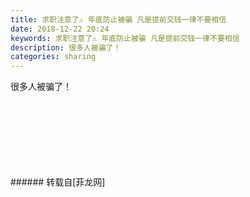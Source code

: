 ```yaml
---
title: 求职注意了⚠️ 年底防止被骗 凡是提前交钱一律不要相信
date: 2018-12-22 20:24
keywords: 求职注意了⚠️ 年底防止被骗 凡是提前交钱一律不要相信
description: 很多人被骗了！ 
categories: sharing
---
```

<td class="t_f" id="postmessage_2536642">

很多人被骗了！ <br/>
<img alt="" border="0" class="zoom" data-cf-modified-dbf1855120d68682942ae2c2-="" file="http://www.flw.ph/data/appbyme/upload/image/201812/22/AmNFXD3nSVoC.jpg" id="aimg_qVxhg" lazyloadthumb="1" onclick="" onmouseover="" src="http://www.flw.ph/data/appbyme/upload/image/201812/22/AmNFXD3nSVoC.jpg"/><br/>
<br/>
<img alt="" border="0" class="zoom" data-cf-modified-dbf1855120d68682942ae2c2-="" file="http://www.flw.ph/data/appbyme/upload/image/201812/22/Fy5Q0M5HPoZa.jpg" id="aimg_z5zpZ" lazyloadthumb="1" onclick="" onmouseover="" src="http://www.flw.ph/data/appbyme/upload/image/201812/22/Fy5Q0M5HPoZa.jpg"/><br/>
<br/>
<img alt="" border="0" class="zoom" data-cf-modified-dbf1855120d68682942ae2c2-="" file="http://www.flw.ph/data/appbyme/upload/image/201812/22/LMTQBVKywASc.jpg" id="aimg_ejcpE" lazyloadthumb="1" onclick="" onmouseover="" src="http://www.flw.ph/data/appbyme/upload/image/201812/22/LMTQBVKywASc.jpg"/><br/>
<br/>
<img alt="" border="0" class="zoom" data-cf-modified-dbf1855120d68682942ae2c2-="" file="http://www.flw.ph/data/appbyme/upload/image/201812/22/kzH3xU9riGTc.jpg" id="aimg_DOn9N" lazyloadthumb="1" onclick="" onmouseover="" src="http://www.flw.ph/data/appbyme/upload/image/201812/22/kzH3xU9riGTc.jpg"/><br/>
<br/>
<img alt="" border="0" class="zoom" data-cf-modified-dbf1855120d68682942ae2c2-="" file="http://www.flw.ph/data/appbyme/upload/image/201812/22/UqcT00VRYsE1.jpg" id="aimg_E2hxu" lazyloadthumb="1" onclick="" onmouseover="" src="http://www.flw.ph/data/appbyme/upload/image/201812/22/UqcT00VRYsE1.jpg"/><br/>
<br/>
<img alt="" border="0" class="zoom" data-cf-modified-dbf1855120d68682942ae2c2-="" file="http://www.flw.ph/data/appbyme/upload/image/201812/22/RnnkVH8QsDGO.jpg" id="aimg_l2WDq" lazyloadthumb="1" onclick="" onmouseover="" src="http://www.flw.ph/data/appbyme/upload/image/201812/22/RnnkVH8QsDGO.jpg"/><br/>
<br/>
<img alt="" border="0" class="zoom" data-cf-modified-dbf1855120d68682942ae2c2-="" file="http://www.flw.ph/data/appbyme/upload/image/201812/22/95C8xdL7VqNU.jpg" id="aimg_eo9wS" lazyloadthumb="1" onclick="" onmouseover="" src="http://www.flw.ph/data/appbyme/upload/image/201812/22/95C8xdL7VqNU.jpg"/><br/>
<br/>
</td>
###### 转载自[菲龙网]